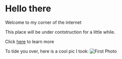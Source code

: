 # Hello there

Welcome to my corner of the internet

This place will be under contstruction for a little while.

Click [here](/docs/about.md) to learn more

To tide you over, here is a cool pic I took:
![First Photo](/docs/assets/images/BlueAngels.png)
